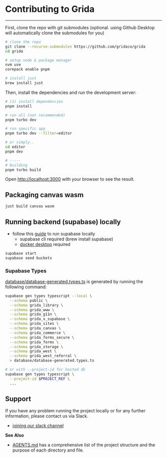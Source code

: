 # Contributing to Grida

---

First, clone the repo with git submodules (optional. using Github Desktop will automatically clone the submodules for you)

```bash
# clone the repo
git clone --recurse-submodules https://github.com/gridaco/grida
cd grida

# setup node & package manager
nvm use
corepack enable pnpm

# install just
brew install just
```

Then, install the dependencies and run the development server:

```bash
# (1) install dependencies
pnpm install

# run all (not recommended)
pnpm turbo dev

# run specific app
pnpm turbo dev --filter=editor

# or simply..
cd editor
pnpm dev

# -----
# building
pnpm turbo build
```

Open [http://localhost:3000](http://localhost:3000) with your browser to see the result.

## Packaging canvas wasm

```bash
just build canvas wasm
```

## Running backend (supabase) locally

- follow this [guide](https://supabase.io/docs/guides/local-development) to run supabase locally
  - supabase cli required (brew install supabase)
  - [docker desktop](https://docker.com) required

```bash
supabase start
supabase seed buckets
```

### Supabase Types

[database/database-generated.types.ts](./database/database-generated.types.ts) is generated by running the following command:

```bash
supabase gen types typescript --local \
  --schema public \
  --schema grida_library \
  --schema grida_www \
  --schema grida_g11n \
  --schema grida_x_supabase \
  --schema grida_sites \
  --schema grida_canvas \
  --schema grida_commerce \
  --schema grida_forms_secure \
  --schema grida_forms \
  --schema grida_storage \
  --schema grida_west \
  --schema grida_west_referral \
  > database/database-generated.types.ts

# or with --project-id for hosted db
supabase gen types typescript \
  --project-id $PROJECT_REF \
  ...
```

## Support

If you have any problem running the project locally or for any further information, please contact us via Slack.

- [joining our slack channel](https://grida.co/join-slack)

**See Also**

- [AGENTS.md](./AGENTS.md) has a comprehensive list of the project structure and the purpose of each directory and file.
